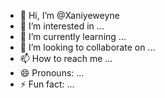 - 👋 Hi, I’m @Xaniyeweyne
- 👀 I’m interested in ...
- 🌱 I’m currently learning ...
- 💞️ I’m looking to collaborate on ...
- 📫 How to reach me ...
- 😄 Pronouns: ...
- ⚡ Fun fact: ...

<!---
Xaniyeweyne/Xaniyeweyne is a ✨ special ✨ repository because its `README.md` (this file) appears on your GitHub profile.
You can click the Preview link to take a look at your changes.
--->
